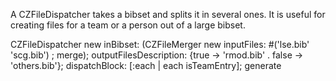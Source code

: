 A CZFileDispatcher takes a bibset and splits it in several ones.
It is useful for creating files for a team or a person out of a large bibset. 

CZFileDispatcher new 
	inBibset: (CZFileMerger new inputFiles: #('lse.bib' 'scg.bib') ; merge);
	outputFilesDescription: {true -> 'rmod.bib' . false -> 'others.bib'};
	dispatchBlock: [:each | each isTeamEntry];
	generate
